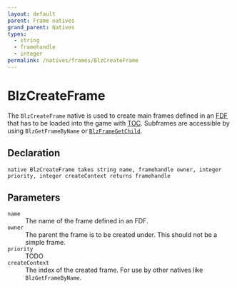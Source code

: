 ```yaml
---
layout: default
parent: Frame natives
grand_parent: Natives
types:
  - string
  - framehandle
  - integer
permalink: /natives/frames/BlzCreateFrame
---
```


# BlzCreateFrame

The `BlzCreateFrame` native is used to create main frames defined in an [FDF](../../frames/FDF) that has to be loaded into the game with [TOC](../../frames/TOC). Subframes are accessible by using `BlzGetFrameByName` or [`BlzFrameGetChild`](BlzFrameGetChild).

## Declaration

```
native BlzCreateFrame takes string name, framehandle owner, integer priority, integer createContext returns framehandle
```

## Parameters
<dl>
  <dt><code>name</code></dt>
  <dd>The name of the frame defined in an FDF.</dd>

  <dt><code>owner</code></dt>
  <dd>The parent the frame is to be created under. This should not be a simple frame.</dd>
  
  <dt><code>priority</code></dt>
  <dd>TODO</dd>
  
  <dt><code>createContext</code></dt>
  <dd>The index of the created frame. For use by other natives like <code>BlzGetFrameByName</code>.</dd>
</dl>
